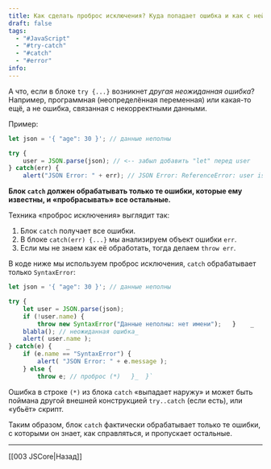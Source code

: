 ```yaml
---
title: Как сделать проброс исключения? Куда попадает ошибка и как с ней работать дальше?
draft: false
tags:
  - "#JavaScript"
  - "#try-catch"
  - "#catch"
  - "#error"
info:
---
```

А что, если в блоке `try {...}` возникнет *другая неожиданная ошибка*?
Например, программная (неопределённая переменная) или какая-то ещё, а не ошибка, связанная с некорректными данными.

Пример:

```javascript
let json = '{ "age": 30 }'; // данные неполны

try {
	user = JSON.parse(json); // <-- забыл добавить "let" перед user    // ...
} catch(err) {
	alert("JSON Error: " + err); // JSON Error: ReferenceError: user is not defined   // (не JSON ошибка на самом деле) }`
```

**Блок `catch` должен обрабатывать только те ошибки, которые ему известны, и «пробрасывать» все остальные.**

Техника «проброс исключения» выглядит так:

1.  Блок `catch` получает все ошибки.
2.  В блоке `catch(err) {...}` мы анализируем объект ошибки `err`.
3.  Если мы не знаем как её обработать, тогда делаем `throw err`.

В коде ниже мы используем проброс исключения, `catch` обрабатывает только `SyntaxError`:

```javascript
let json = '{ "age": 30 }'; // данные неполны

try {
	let user = JSON.parse(json);
	if (!user.name) {
		throw new SyntaxError("Данные неполны: нет имени");   }    _
	blabla(); // неожиданная ошибка_
	alert( user.name );
} catch(e) {    _
	if (e.name == "SyntaxError") {
		alert( "JSON Error: " + e.message );
	} else {
		throw e; // проброс (*)   }_  }`
```

Ошибка в строке `(*)` из блока `catch` «выпадает наружу» и может быть поймана другой внешней конструкцией `try..catch` (если есть), или «убьёт» скрипт.

Таким образом, блок `catch` фактически обрабатывает только те ошибки, с которыми он знает, как справляться, и пропускает остальные.

---

[[003 JSCore|Назад]]